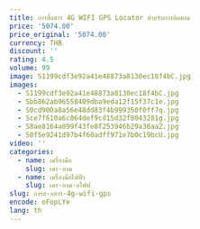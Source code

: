 ```yaml
---
title: การสื่อสาร 4G WIFI GPS Locator สําหรับการติดตาม
price: '5074.00'
price_original: '5074.00'
currency: THB
discount: ''
rating: 4.5
volume: 99
image: S1199cdf3e92a41e48873a8130ec18f4bC.jpg
images:
  - S1199cdf3e92a41e48873a8130ec18f4bC.jpg
  - Sbb862ab96558409dba9eda12f15f37c1e.jpg
  - S0cd900a8a56e48dd83f4b999350f0ff7q.jpg
  - Sce7f610a6c064def9cd15d32f0043281g.jpg
  - S8ae8164a099f43fe8f253946b29a38aaZ.jpg
  - S0f5e9241d97b4f60adff971e7b0c19bcU.jpg
video: ''
categories:
  - name: เครื่องมือ
    slug: เคร-องม
  - name: เครื่องมือไฟฟ้า
    slug: เคร-องม-อไฟฟ
slug: การส-อสาร-4g-wifi-gps
encode: oFopLYe
lang: th
---
```

  